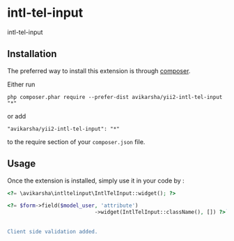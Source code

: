 intl-tel-input
==============
intl-tel-input

Installation
------------

The preferred way to install this extension is through [composer](http://getcomposer.org/download/).

Either run

```
php composer.phar require --prefer-dist avikarsha/yii2-intl-tel-input "*"
```

or add

```
"avikarsha/yii2-intl-tel-input": "*"
```

to the require section of your `composer.json` file.


Usage
-----

Once the extension is installed, simply use it in your code by  :

```php
<?= \avikarsha\intltelinput\IntlTelInput::widget(); ?>

<?= $form->field($model_user, 'attribute')
                            ->widget(IntlTelInput::className(), []) ?>```
							
							
Client side validation added.